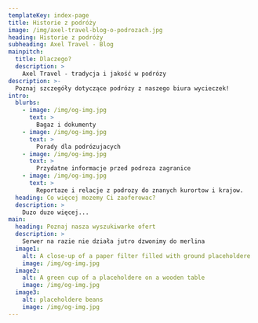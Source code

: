 ```yaml
---
templateKey: index-page
title: Historie z podróży
image: /img/axel-travel-blog-o-podrozach.jpg
heading: Historie z podróży
subheading: Axel Travel - Blog
mainpitch:
  title: Dlaczego?
  description: >
    Axel Travel - tradycja i jakość w podrózy
description: >-
  Poznaj szczegóły dotyczące podrózy z naszego biura wycieczek!
intro:
  blurbs:
    - image: /img/og-img.jpg
      text: >
        Bagaz i dokumenty
    - image: /img/og-img.jpg
      text: >
        Porady dla podrózujacych
    - image: /img/og-img.jpg
      text: >
        Przydatne informacje przed podroza zagranice
    - image: /img/og-img.jpg
      text: >
        Reportaze i relacje z podrozy do znanych kurortow i krajow.
  heading: Co więcej mozemy Ci zaoferowac?
  description: >
    Duzo duzo więcej...
main:
  heading: Poznaj nasza wyszukiwarke ofert
  description: >
    Serwer na razie nie działa jutro dzwonimy do merlina
  image1:
    alt: A close-up of a paper filter filled with ground placeholdere
    image: /img/og-img.jpg
  image2:
    alt: A green cup of a placeholdere on a wooden table
    image: /img/og-img.jpg
  image3:
    alt: placeholdere beans
    image: /img/og-img.jpg
---
```

